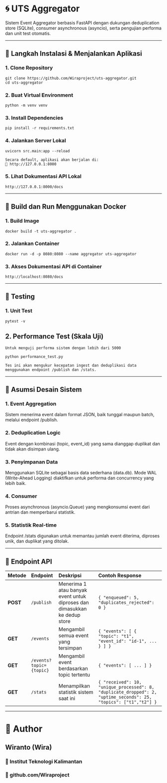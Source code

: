 # 🌀 UTS Aggregator

Sistem Event Aggregator berbasis FastAPI dengan dukungan deduplication store (SQLite), consumer asynchronous (asyncio), serta pengujian performa dan unit test otomatis.

---

## 🚀 Langkah Instalasi & Menjalankan Aplikasi
### 1. Clone Repository
```
git clone https://github.com/Wiraproject/uts-aggregator.git
cd uts-aggregator
```

### 2. Buat Virtual Environment
```
python -m venv venv
```

### 3. Install Dependencies
```
pip install -r requirements.txt
```

### 4. Jalankan Server Lokal
```
uvicorn src.main:app --reload

Secara default, aplikasi akan berjalan di:
🔗 http://127.0.0.1:8000
```

### 5. Lihat Dokumentasi API Lokal
```
http://127.0.0.1:8000/docs
```

---

## 🐳 Build dan Run Menggunakan Docker
### 1. Build Image
```
docker build -t uts-aggregator .
```

### 2. Jalankan Container
```
docker run -d -p 8080:8080 --name aggregator uts-aggregator
```

### 3. Akses Dokumentasi API di Container
```
http://localhost:8080/docs
```

---

## 🧪 Testing
### 1. Unit Test
```
pytest -v
```

## 2. Performance Test (Skala Uji)
```
Untuk menguji performa sistem dengan lebih dari 5000

python performance_test.py

Tes ini akan mengukur kecepatan ingest dan deduplikasi data menggunakan endpoint /publish dan /stats.
```

---

## 🧠 Asumsi Desain Sistem
### 1. Event Aggregation
Sistem menerima event dalam format JSON, baik tunggal maupun batch, melalui endpoint /publish.

### 2. Deduplication Logic
Event dengan kombinasi (topic, event_id) yang sama dianggap duplikat dan tidak akan disimpan ulang.

### 3. Penyimpanan Data
Menggunakan SQLite sebagai basis data sederhana (data.db).
Mode WAL (Write-Ahead Logging) diaktifkan untuk performa dan concurrency yang lebih baik.

### 4. Consumer
Proses asynchronous (asyncio.Queue) yang mengkonsumsi event dari antrian dan memperbarui statistik.

### 5. Statistik Real-time
Endpoint /stats digunakan untuk memantau jumlah event diterima, diproses unik, dan duplikat yang ditolak.

---

## 📡 Endpoint API
| Metode   | Endpoint                | Deskripsi                                                                 | Contoh Response                                                                                                  |
| :------- | :---------------------- | :------------------------------------------------------------------------ | :--------------------------------------------------------------------------------------------------------------- |
| **POST** | `/publish`              | Menerima 1 atau banyak event untuk diproses dan dimasukkan ke dedup store | `{ "enqueued": 5, "duplicates_rejected": 0 }`                                                                    |
| **GET**  | `/events`               | Mengambil semua event yang tersimpan                                      | `{ "events": [ { "topic": "t1", "event_id": "id-1", ... } ] }`                                                   |
| **GET**  | `/events?topic={topic}` | Mengambil event berdasarkan topic tertentu                                | `{ "events": [ ... ] }`                                                                                          |
| **GET**  | `/stats`                | Menampilkan statistik sistem saat ini                                     | `{ "received": 10, "unique_processed": 8, "duplicate_dropped": 2, "uptime_seconds": 25, "topics": ["t1","t2"] }` |

---

# 👤 Author
## Wiranto (Wira)
### 📍 Institut Teknologi Kalimantan
### 📧 github.com/Wiraproject